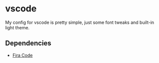 # vscode

My config for vscode is pretty simple, just some font tweaks and built-in light theme.

## Dependencies

- [Fira Code](https://github.com/tonsky/FiraCode)